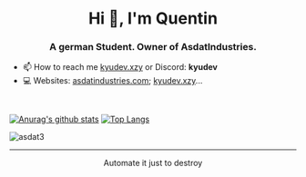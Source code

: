 <h1 align="center">Hi 👋, I'm Quentin</h1>
<h3 align="center">A german Student. Owner of AsdatIndustries.</h3>


- 📫 How to reach me [kyudev.xzy](kyudev.xzy) or Discord: **kyudev**
- 💻 Websites: [asdatindustries.com](https://asdatindustries.com); [kyudev.xzy](https://kyudev.xzy)...

<br />

[![Anurag's github stats](https://github-readme-stats.vercel.app/api?username=asdat3&hide=prs)](https://kyudev.xyz)
[![Top Langs](https://github-readme-stats.vercel.app/api/top-langs/?username=asdat3&langs_count=2)](https://kyudev.xyz)

<p align="left"> <img src="https://komarev.com/ghpvc/?username=asdat3" alt="asdat3" /> </p>

<hr>
</hr>

<p align="center">
Automate it just to destroy
</p>
